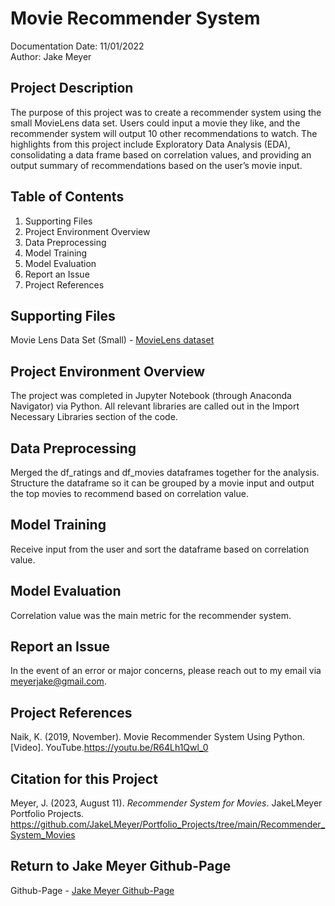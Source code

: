 # Movie Recommender System
Documentation Date: 11/01/2022 <br>
Author: Jake Meyer

## Project Description
The purpose of this project was to create a recommender system using the small MovieLens data set. Users could input a movie they like, and the recommender system will output 10 other recommendations to watch. The highlights from this project include Exploratory Data Analysis (EDA), consolidating a data frame based on correlation values, and providing an output summary of recommendations based on the user’s movie input. 

## Table of Contents
<ol>
    <li>Supporting Files
    <li>Project Environment Overview
    <li>Data Preprocessing 
    <li>Model Training 
    <li>Model Evaluation
    <li>Report an Issue
    <li>Project References
</ol>

## Supporting Files
Movie Lens Data Set (Small) - [MovieLens dataset](https://grouplens.org/datasets/movielens/)

## Project Environment Overview
The project was completed in Jupyter Notebook (through Anaconda Navigator) via Python. All relevant libraries are called out in the Import Necessary Libraries section of the code.

## Data Preprocessing
Merged the df_ratings and df_movies dataframes together for the analysis. Structure the dataframe so it can be grouped by a movie input and output the top movies to recommend based on correlation value.

## Model Training
Receive input from the user and sort the dataframe based on correlation value. 

## Model Evaluation
Correlation value was the main metric for the recommender system.

## Report an Issue
In the event of an error or major concerns, please reach out to my email via meyerjake@gmail.com.

## Project References
Naik, K. (2019, November). Movie Recommender System Using Python. [Video]. YouTube.https://youtu.be/R64Lh1Qwl_0

## Citation for this Project
Meyer, J. (2023, August 11). *Recommender System for Movies*. JakeLMeyer Portfolio Projects. https://github.com/JakeLMeyer/Portfolio_Projects/tree/main/Recommender_System_Movies

## Return to Jake Meyer Github-Page
Github-Page - [Jake Meyer Github-Page](https://jakelmeyer.github.io)<br>